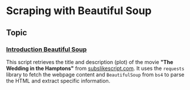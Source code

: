Scraping with Beautiful Soup
============================================

## Topic

### [Introduction Beautiful Soup](0001_introduction_bs.py)
This script retrieves the title and description (plot) of the movie **"The Wedding in the Hamptons"** from [subslikescript.com](https://subslikescript.com). It uses the `requests` library to fetch the webpage content and `BeautifulSoup` from `bs4` to parse the HTML and extract specific information.
